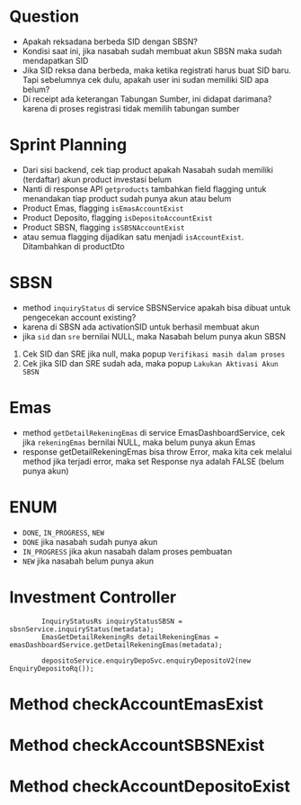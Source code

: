 # Question

- Apakah reksadana berbeda SID dengan SBSN?
- Kondisi saat ini, jika nasabah sudah membuat akun SBSN maka sudah mendapatkan SID
- Jika SID reksa dana berbeda, maka ketika registrati harus buat SID baru. Tapi sebelumnya cek dulu, apakah user ini sudan memiliki SID apa belum?
- Di receipt ada keterangan Tabungan Sumber, ini didapat darimana? karena di proses registrasi tidak memilih tabungan sumber

# Sprint Planning

- Dari sisi backend, cek tiap product apakah Nasabah sudah memiliki (terdaftar) akun product investasi belum
- Nanti di response API `getproducts` tambahkan field flagging untuk menandakan tiap product sudah punya akun atau belum
- Product Emas, flagging `isEmasAccountExist`
- Product Deposito, flagging `isDepositoAccountExist`
- Product SBSN, flagging `isSBSNAccountExist`
- atau semua flagging dijadikan satu menjadi `isAccountExist`. Ditambahkan di productDto

# SBSN

- method `inquiryStatus` di service SBSNService apakah bisa dibuat untuk pengecekan account existing?
- karena di SBSN ada activationSID untuk berhasil membuat akun
- jika `sid` dan `sre` bernilai NULL, maka Nasabah belum punya akun SBSN

1. Cek SID dan SRE jika null, maka popup `Verifikasi masih dalam proses`
2. Cek jika SID dan SRE sudah ada, maka popup `Lakukan Aktivasi Akun SBSN`

# Emas

- method `getDetailRekeningEmas` di service EmasDashboardService, cek jika `rekeningEmas` bernilai NULL, maka belum punya akun Emas
- response getDetailRekeningEmas bisa throw Error, maka kita cek melalui method jika terjadi error, maka set Response nya adalah FALSE (belum punya akun)

# ENUM

- `DONE`, `IN_PROGRESS`, `NEW`
- `DONE` jika nasabah sudah punya akun
- `IN_PROGRESS` jika akun nasabah dalam proses pembuatan
- `NEW` jika nasabah belum punya akun

# Investment Controller

            InquiryStatusRs inquiryStatusSBSN = sbsnService.inquiryStatus(metadata);
            EmasGetDetailRekeningRs detailRekeningEmas = emasDashboardService.getDetailRekeningEmas(metadata);

            depositoService.enquiryDepoSvc.enquiryDepositoV2(new EnquiryDepositoRq());

# Method checkAccountEmasExist

# Method checkAccountSBSNExist

# Method checkAccountDepositoExist
